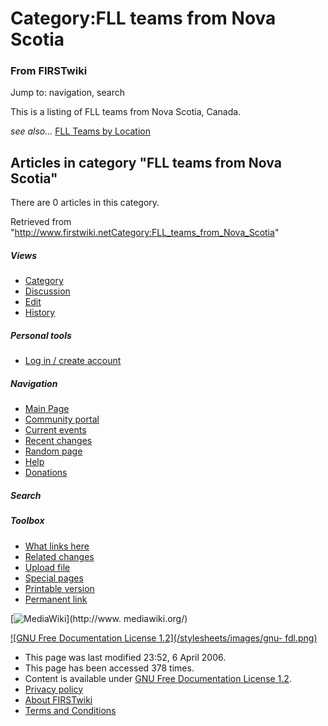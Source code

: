 # Category:FLL teams from Nova Scotia

### From FIRSTwiki

Jump to: navigation, search

This is a listing of FLL teams from Nova Scotia, Canada.

_see also..._ [FLL Teams by Location](FLL_Teams_by_Location "FLL
Teams by Location" )

  

## Articles in category "FLL teams from Nova Scotia"

There are 0 articles in this category.

Retrieved from
"<http://www.firstwiki.netCategory:FLL_teams_from_Nova_Scotia>"

##### Views

  * [Category](Category:FLL_teams_from_Nova_Scotia)
  * [Discussion](/index.php?title=Category_talk:FLL_teams_from_Nova_Scotia&action=edit)
  * [Edit](/index.php?title=Category:FLL_teams_from_Nova_Scotia&action=edit)
  * [History](/index.php?title=Category:FLL_teams_from_Nova_Scotia&action=history)

##### Personal tools

  * [Log in / create account](/index.php?title=Special:Userlogin&returnto=Category:FLL_teams_from_Nova_Scotia)

[](Main_Page "Main Page" )

##### Navigation

  * [Main Page](Main_Page)
  * [Community portal](FIRSTwiki:Community_portal)
  * [Current events](Current_events)
  * [Recent changes](Special:Recentchanges)
  * [Random page](Special:Random)
  * [Help](Help:Contents)
  * [Donations](FIRSTwiki:Site_support)

##### Search



##### Toolbox

  * [What links here](Special:Whatlinkshere/Category:FLL_teams_from_Nova_Scotia)
  * [Related changes](Special:Recentchangeslinked/Category:FLL_teams_from_Nova_Scotia)
  * [Upload file](Special:Upload)
  * [Special pages](Special:Specialpages)
  * [Printable version](/index.php?title=Category:FLL_teams_from_Nova_Scotia&printable=yes)
  * [Permanent link](/index.php?title=Category:FLL_teams_from_Nova_Scotia&oldid=46089)

[![MediaWiki](/skins/common/images/poweredby_mediawiki_88x31.png)](http://www.
mediawiki.org/)

[![GNU Free Documentation License 1.2](/stylesheets/images/gnu-
fdl.png)](http://www.gnu.org/copyleft/fdl.html)

  * This page was last modified 23:52, 6 April 2006.
  * This page has been accessed 378 times.
  * Content is available under [GNU Free Documentation License 1.2](http://www.gnu.org/copyleft/fdl.html "http://www.gnu.org/copyleft/fdl.html" ).
  * [Privacy policy](FIRSTwiki:Privacy_policy "FIRSTwiki:Privacy policy" )
  * [About FIRSTwiki](FIRSTwiki:About "FIRSTwiki:About" )
  * [Terms and Conditions](FIRSTwiki:Terms_and_conditions "FIRSTwiki:Terms and conditions" )

